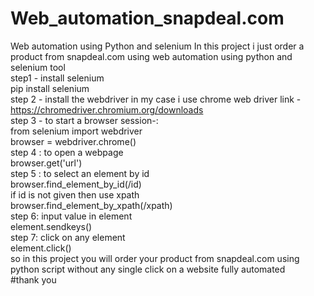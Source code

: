 # Web_automation_snapdeal.com
Web automation using Python and selenium
In this project i just order a product from snapdeal.com using web automation using python and selenium tool
<br>
step1 - install selenium
<br>
pip install selenium
<br>
step 2 - install the webdriver in my case i use chrome web driver link -https://chromedriver.chromium.org/downloads
<br>
step 3 - to start a browser session-:
<br>
from selenium import webdriver
<br>
browser = webdriver.chrome()
<br>
step 4 : to open a webpage
<br>
browser.get('url')
<br>
step 5 : to select an element by id 
<br>
browser.find_element_by_id(/id)
<br>
if id is not given then use xpath
<br>
browser.find_element_by_xpath(/xpath)
<br>
step 6: input value in element
<br>
element.sendkeys()
<br>
step 7: click on any element
<br>
element.click()
<br>
so in this project you will order your product from snapdeal.com using python script without any single click on a website fully automated
<br>
#thank you 



